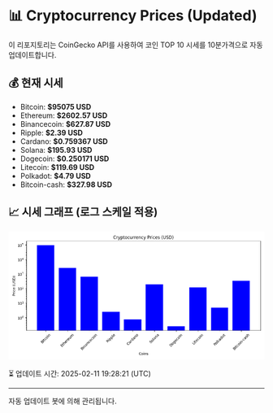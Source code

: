 
# 📊 Cryptocurrency Prices (Updated)

이 리포지토리는 CoinGecko API를 사용하여 코인 TOP 10 시세를 10분가격으로 자동 업데이트합니다.

## 💰 현재 시세
- Bitcoin: **$95075 USD**
- Ethereum: **$2602.57 USD**
- Binancecoin: **$627.87 USD**
- Ripple: **$2.39 USD**
- Cardano: **$0.759367 USD**
- Solana: **$195.93 USD**
- Dogecoin: **$0.250171 USD**
- Litecoin: **$119.69 USD**
- Polkadot: **$4.79 USD**
- Bitcoin-cash: **$327.98 USD**

## 📈 시세 그래프 (로그 스케일 적용)
![Crypto Prices](crypto_prices.png)

⏳ 업데이트 시간: 2025-02-11 19:28:21 (UTC)

---
자동 업데이트 봇에 의해 관리됩니다.
